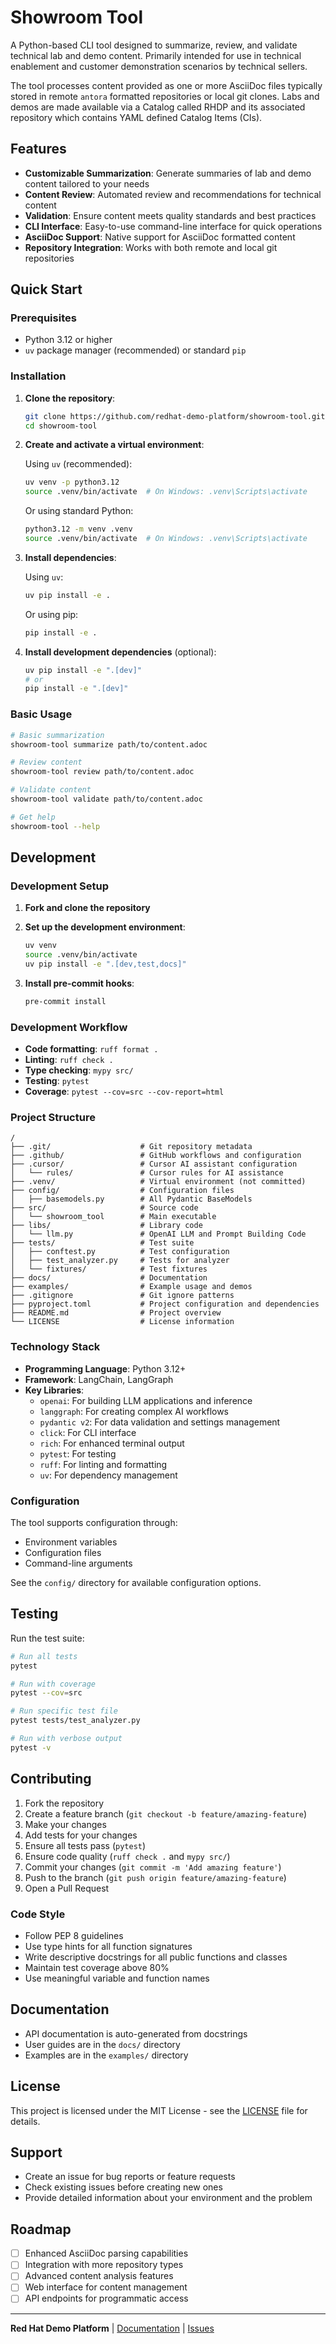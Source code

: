 # Showroom Tool

A Python-based CLI tool designed to summarize, review, and validate technical lab and demo content. Primarily intended for use in technical enablement and customer demonstration scenarios by technical sellers.

The tool processes content provided as one or more AsciiDoc files typically stored in remote `antora` formatted repositories or local git clones. Labs and demos are made available via a Catalog called RHDP and its associated repository which contains YAML defined Catalog Items (CIs).

## Features

- **Customizable Summarization**: Generate summaries of lab and demo content tailored to your needs
- **Content Review**: Automated review and recommendations for technical content
- **Validation**: Ensure content meets quality standards and best practices
- **CLI Interface**: Easy-to-use command-line interface for quick operations
- **AsciiDoc Support**: Native support for AsciiDoc formatted content
- **Repository Integration**: Works with both remote and local git repositories

## Quick Start

### Prerequisites

- Python 3.12 or higher
- `uv` package manager (recommended) or standard `pip`

### Installation

1. **Clone the repository**:
   ```bash
   git clone https://github.com/redhat-demo-platform/showroom-tool.git
   cd showroom-tool
   ```

2. **Create and activate a virtual environment**:
   
   Using `uv` (recommended):
   ```bash
   uv venv -p python3.12
   source .venv/bin/activate  # On Windows: .venv\Scripts\activate
   ```
   
   Or using standard Python:
   ```bash
   python3.12 -m venv .venv
   source .venv/bin/activate  # On Windows: .venv\Scripts\activate
   ```

3. **Install dependencies**:
   
   Using `uv`:
   ```bash
   uv pip install -e .
   ```
   
   Or using pip:
   ```bash
   pip install -e .
   ```

4. **Install development dependencies** (optional):
   ```bash
   uv pip install -e ".[dev]"
   # or
   pip install -e ".[dev]"
   ```

### Basic Usage

```bash
# Basic summarization
showroom-tool summarize path/to/content.adoc

# Review content
showroom-tool review path/to/content.adoc

# Validate content
showroom-tool validate path/to/content.adoc

# Get help
showroom-tool --help
```

## Development

### Development Setup

1. **Fork and clone the repository**
2. **Set up the development environment**:
   ```bash
   uv venv
   source .venv/bin/activate
   uv pip install -e ".[dev,test,docs]"
   ```

3. **Install pre-commit hooks**:
   ```bash
   pre-commit install
   ```

### Development Workflow

- **Code formatting**: `ruff format .`
- **Linting**: `ruff check .`
- **Type checking**: `mypy src/`
- **Testing**: `pytest`
- **Coverage**: `pytest --cov=src --cov-report=html`

### Project Structure

```
/
├── .git/                    # Git repository metadata
├── .github/                 # GitHub workflows and configuration
├── .cursor/                 # Cursor AI assistant configuration
│   └── rules/               # Cursor rules for AI assistance
├── .venv/                   # Virtual environment (not committed)
├── config/                  # Configuration files
│   ├── basemodels.py        # All Pydantic BaseModels
├── src/                     # Source code
│   └── showroom_tool        # Main executable
├── libs/                    # Library code
│   └── llm.py               # OpenAI LLM and Prompt Building Code
├── tests/                   # Test suite
│   ├── conftest.py          # Test configuration
│   ├── test_analyzer.py     # Tests for analyzer
│   └── fixtures/            # Test fixtures
├── docs/                    # Documentation
├── examples/                # Example usage and demos
├── .gitignore               # Git ignore patterns
├── pyproject.toml           # Project configuration and dependencies
├── README.md                # Project overview
└── LICENSE                  # License information
```

### Technology Stack

- **Programming Language**: Python 3.12+
- **Framework**: LangChain, LangGraph
- **Key Libraries**:
  - `openai`: For building LLM applications and inference
  - `langgraph`: For creating complex AI workflows
  - `pydantic v2`: For data validation and settings management
  - `click`: For CLI interface
  - `rich`: For enhanced terminal output
  - `pytest`: For testing
  - `ruff`: For linting and formatting
  - `uv`: For dependency management

### Configuration

The tool supports configuration through:
- Environment variables
- Configuration files
- Command-line arguments

See the `config/` directory for available configuration options.

## Testing

Run the test suite:

```bash
# Run all tests
pytest

# Run with coverage
pytest --cov=src

# Run specific test file
pytest tests/test_analyzer.py

# Run with verbose output
pytest -v
```

## Contributing

1. Fork the repository
2. Create a feature branch (`git checkout -b feature/amazing-feature`)
3. Make your changes
4. Add tests for your changes
5. Ensure all tests pass (`pytest`)
6. Ensure code quality (`ruff check .` and `mypy src/`)
7. Commit your changes (`git commit -m 'Add amazing feature'`)
8. Push to the branch (`git push origin feature/amazing-feature`)
9. Open a Pull Request

### Code Style

- Follow PEP 8 guidelines
- Use type hints for all function signatures
- Write descriptive docstrings for all public functions and classes
- Maintain test coverage above 80%
- Use meaningful variable and function names

## Documentation

- API documentation is auto-generated from docstrings
- User guides are in the `docs/` directory
- Examples are in the `examples/` directory

## License

This project is licensed under the MIT License - see the [LICENSE](LICENSE) file for details.

## Support

- Create an issue for bug reports or feature requests
- Check existing issues before creating new ones
- Provide detailed information about your environment and the problem

## Roadmap

- [ ] Enhanced AsciiDoc parsing capabilities
- [ ] Integration with more repository types
- [ ] Advanced content analysis features
- [ ] Web interface for content management
- [ ] API endpoints for programmatic access

---

**Red Hat Demo Platform** | [Documentation](docs/) | [Issues](https://github.com/redhat-demo-platform/showroom-tool/issues) 